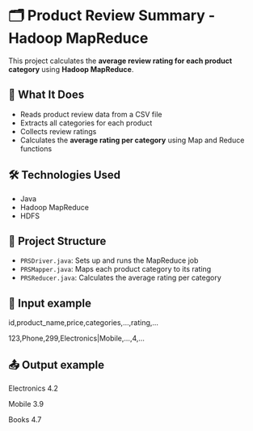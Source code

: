 # 🗂️ Product Review Summary - Hadoop MapReduce

This project calculates the **average review rating for each product category** using **Hadoop MapReduce**.

## 📌 What It Does

- Reads product review data from a CSV file
- Extracts all categories for each product
- Collects review ratings
- Calculates the **average rating per category** using Map and Reduce functions

## 🛠 Technologies Used

- Java
- Hadoop MapReduce
- HDFS

## 📁 Project Structure

- `PRSDriver.java`: Sets up and runs the MapReduce job
- `PRSMapper.java`: Maps each product category to its rating
- `PRSReducer.java`: Calculates the average rating per category

## 🧪 Input example
id,product_name,price,categories,...,rating,...

123,Phone,299,Electronics|Mobile,...,4,...

## 📤 Output example
Electronics 4.2

Mobile 3.9

Books 4.7
